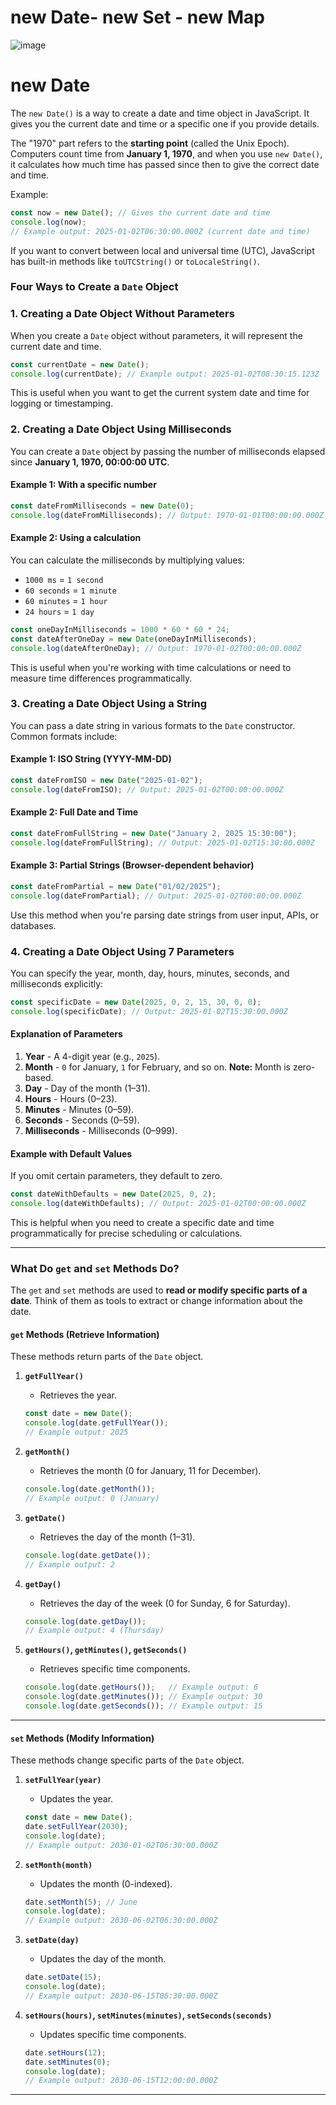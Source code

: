 # new Date- new Set - new Map

![image](https://github.com/user-attachments/assets/1a039eaa-6af5-4303-a7eb-304d38e10182)

# new Date
The `new Date()` is a way to create a date and time object in JavaScript. It gives you the current date and time or a specific one if you provide details.

The "1970" part refers to the **starting point** (called the Unix Epoch). Computers count time from **January 1, 1970**, and when you use `new Date()`, it calculates how much time has passed since then to give the correct date and time. 

Example:  
```javascript
const now = new Date(); // Gives the current date and time
console.log(now);
// Example output: 2025-01-02T06:30:00.000Z (current date and time)
```

If you want to convert between local and universal time (UTC), JavaScript has built-in methods like `toUTCString()` or `toLocaleString()`.



### **Four Ways to Create a `Date` Object**

### **1. Creating a Date Object Without Parameters**
When you create a `Date` object without parameters, it will represent the current date and time.  

```javascript
const currentDate = new Date();
console.log(currentDate); // Example output: 2025-01-02T08:30:15.123Z
```

This is useful when you want to get the current system date and time for logging or timestamping.


### **2. Creating a Date Object Using Milliseconds**
You can create a `Date` object by passing the number of milliseconds elapsed since **January 1, 1970, 00:00:00 UTC**.  

#### Example 1: With a specific number
```javascript
const dateFromMilliseconds = new Date(0);
console.log(dateFromMilliseconds); // Output: 1970-01-01T00:00:00.000Z
```

#### Example 2: Using a calculation
You can calculate the milliseconds by multiplying values:
- `1000 ms` = `1 second`
- `60 seconds` = `1 minute`
- `60 minutes` = `1 hour`
- `24 hours` = `1 day`

```javascript
const oneDayInMilliseconds = 1000 * 60 * 60 * 24;
const dateAfterOneDay = new Date(oneDayInMilliseconds);
console.log(dateAfterOneDay); // Output: 1970-01-02T00:00:00.000Z
```

This is useful when you're working with time calculations or need to measure time differences programmatically.


### **3. Creating a Date Object Using a String**
You can pass a date string in various formats to the `Date` constructor. Common formats include:

#### Example 1: ISO String (YYYY-MM-DD)
```javascript
const dateFromISO = new Date("2025-01-02");
console.log(dateFromISO); // Output: 2025-01-02T00:00:00.000Z
```

#### Example 2: Full Date and Time
```javascript
const dateFromFullString = new Date("January 2, 2025 15:30:00");
console.log(dateFromFullString); // Output: 2025-01-02T15:30:00.000Z
```

#### Example 3: Partial Strings (Browser-dependent behavior)
```javascript
const dateFromPartial = new Date("01/02/2025");
console.log(dateFromPartial); // Output: 2025-01-02T00:00:00.000Z
```

Use this method when you're parsing date strings from user input, APIs, or databases.



### **4. Creating a Date Object Using 7 Parameters**
You can specify the year, month, day, hours, minutes, seconds, and milliseconds explicitly:  

```javascript
const specificDate = new Date(2025, 0, 2, 15, 30, 0, 0);
console.log(specificDate); // Output: 2025-01-02T15:30:00.000Z
```

#### Explanation of Parameters
1. **Year** - A 4-digit year (e.g., `2025`).
2. **Month** - `0` for January, `1` for February, and so on. **Note:** Month is zero-based.
3. **Day** - Day of the month (1–31).
4. **Hours** - Hours (0–23).
5. **Minutes** - Minutes (0–59).
6. **Seconds** - Seconds (0–59).
7. **Milliseconds** - Milliseconds (0–999).

#### Example with Default Values
If you omit certain parameters, they default to zero.
```javascript
const dateWithDefaults = new Date(2025, 0, 2); 
console.log(dateWithDefaults); // Output: 2025-01-02T00:00:00.000Z
```

This is helpful when you need to create a specific date and time programmatically for precise scheduling or calculations.

---




### **What Do `get` and `set` Methods Do?**

The `get` and `set` methods are used to **read or modify specific parts of a date**. Think of them as tools to extract or change information about the date.

#### **`get` Methods** (Retrieve Information)
These methods return parts of the `Date` object.

1. **`getFullYear()`**
   - Retrieves the year.
   ```javascript
   const date = new Date();
   console.log(date.getFullYear()); 
   // Example output: 2025
   ```

2. **`getMonth()`**
   - Retrieves the month (0 for January, 11 for December).
   ```javascript
   console.log(date.getMonth()); 
   // Example output: 0 (January)
   ```

3. **`getDate()`**
   - Retrieves the day of the month (1–31).
   ```javascript
   console.log(date.getDate()); 
   // Example output: 2
   ```

4. **`getDay()`**
   - Retrieves the day of the week (0 for Sunday, 6 for Saturday).
   ```javascript
   console.log(date.getDay()); 
   // Example output: 4 (Thursday)
   ```

5. **`getHours()`, `getMinutes()`, `getSeconds()`**
   - Retrieves specific time components.
   ```javascript
   console.log(date.getHours());   // Example output: 6
   console.log(date.getMinutes()); // Example output: 30
   console.log(date.getSeconds()); // Example output: 15
   ```

---

#### **`set` Methods** (Modify Information)
These methods change specific parts of the `Date` object.

1. **`setFullYear(year)`**
   - Updates the year.
   ```javascript
   const date = new Date();
   date.setFullYear(2030);
   console.log(date); 
   // Example output: 2030-01-02T06:30:00.000Z
   ```

2. **`setMonth(month)`**
   - Updates the month (0-indexed).
   ```javascript
   date.setMonth(5); // June
   console.log(date); 
   // Example output: 2030-06-02T06:30:00.000Z
   ```

3. **`setDate(day)`**
   - Updates the day of the month.
   ```javascript
   date.setDate(15);
   console.log(date); 
   // Example output: 2030-06-15T06:30:00.000Z
   ```

4. **`setHours(hours)`, `setMinutes(minutes)`, `setSeconds(seconds)`**
   - Updates specific time components.
   ```javascript
   date.setHours(12);
   date.setMinutes(0);
   console.log(date); 
   // Example output: 2030-06-15T12:00:00.000Z
   ```

---

